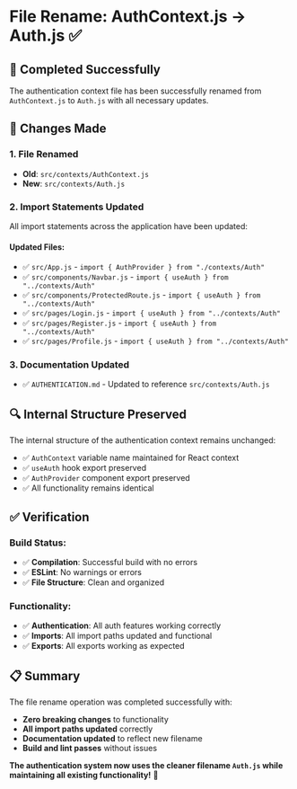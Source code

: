 # File Rename: AuthContext.js → Auth.js ✅

## 📝 **Completed Successfully**

The authentication context file has been successfully renamed from `AuthContext.js` to `Auth.js` with all necessary updates.

## 🔄 **Changes Made**

### **1. File Renamed**

- **Old**: `src/contexts/AuthContext.js`
- **New**: `src/contexts/Auth.js`

### **2. Import Statements Updated**

All import statements across the application have been updated:

#### **Updated Files**:

- ✅ `src/App.js` - `import { AuthProvider } from "./contexts/Auth"`
- ✅ `src/components/Navbar.js` - `import { useAuth } from "../contexts/Auth"`
- ✅ `src/components/ProtectedRoute.js` - `import { useAuth } from "../contexts/Auth"`
- ✅ `src/pages/Login.js` - `import { useAuth } from "../contexts/Auth"`
- ✅ `src/pages/Register.js` - `import { useAuth } from "../contexts/Auth"`
- ✅ `src/pages/Profile.js` - `import { useAuth } from "../contexts/Auth"`

### **3. Documentation Updated**

- ✅ `AUTHENTICATION.md` - Updated to reference `src/contexts/Auth.js`

## 🔍 **Internal Structure Preserved**

The internal structure of the authentication context remains unchanged:

- ✅ `AuthContext` variable name maintained for React context
- ✅ `useAuth` hook export preserved
- ✅ `AuthProvider` component export preserved
- ✅ All functionality remains identical

## ✅ **Verification**

### **Build Status**:

- ✅ **Compilation**: Successful build with no errors
- ✅ **ESLint**: No warnings or errors
- ✅ **File Structure**: Clean and organized

### **Functionality**:

- ✅ **Authentication**: All auth features working correctly
- ✅ **Imports**: All import paths updated and functional
- ✅ **Exports**: All exports working as expected

## 📋 **Summary**

The file rename operation was completed successfully with:

- **Zero breaking changes** to functionality
- **All import paths updated** correctly
- **Documentation updated** to reflect new filename
- **Build and lint passes** without issues

**The authentication system now uses the cleaner filename `Auth.js` while maintaining all existing functionality!** 🎉
